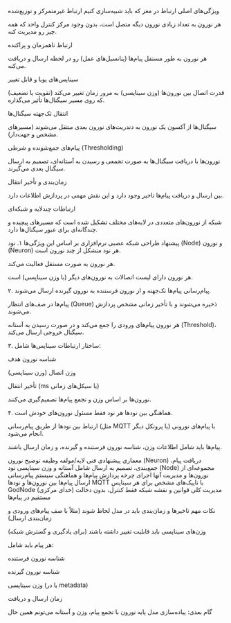 ویژگی‌های اصلی ارتباط در مغز که باید شبیه‌سازی کنیم
ارتباط غیرمتمرکز و توزیع‌شده

هر نورون به تعداد زیادی نورون دیگه متصل است، بدون وجود مرکز کنترل واحد که همه چیز رو مدیریت کنه.

ارتباط ناهمزمان و پراکنده

هر نورون به طور مستقل پیام‌ها (پتانسیل‌های عمل) رو در لحظه ارسال و دریافت می‌کنه.

سیناپس‌های پویا و قابل تغییر

قدرت اتصال بین نورون‌ها (وزن سیناپسی) به مرور زمان تغییر می‌کند (تقویت یا تضعیف) که روی مسیر سیگنال‌ها تأثیر می‌گذاره.

انتقال تک‌جهته سیگنال‌ها

سیگنال‌ها از آکسون یک نورون به دندریت‌های نورون بعدی منتقل می‌شوند (مسیرهای مشخص و جهت‌دار).

پیام‌های جمع‌شونده و شرطی (Thresholding)

نورون‌ها با دریافت سیگنال‌ها به صورت تجمعی و رسیدن به آستانه‌ای، تصمیم به ارسال سیگنال بعدی می‌گیرند.

زمان‌بندی و تأخیر انتقال

بین ارسال و دریافت پیام‌ها تاخیر وجود دارد و این نقش مهمی در پردازش اطلاعات دارد.

ارتباطات چندلایه و شبکه‌ای

شبکه از نورون‌های متعددی در لایه‌های مختلف تشکیل شده است که مسیرهای پیچیده و چندگانه‌ای برای عبور سیگنال‌ها دارد.

پیشنهاد طراحی شبکه عصبی نرم‌افزاری بر اساس این ویژگی‌ها
۱. نود (Node) و نورون (Neuron)
هر نود متشکل از چند نورون است.

هر نورون به صورت مستقل فعالیت می‌کند.

هر نورون دارای لیست اتصالات به نورون‌های دیگر (با وزن سیناپسی) است.

۲. پیام‌رسانی
پیام‌ها تک‌جهته و از نورون فرستنده به نورون گیرنده ارسال می‌شوند.

پیام‌ها در صف‌های انتظار (Queue) ذخیره می‌شوند و با تأخیر زمانی مشخص پردازش می‌شوند.

هر نورون پیام‌های ورودی را جمع می‌کند و در صورت رسیدن به آستانه (Threshold)، سیگنال خروجی ارسال می‌کند.

۳. ساختار ارتباطات
سیناپس‌ها شامل:

شناسه نورون هدف

وزن اتصال (وزن سیناپسی)

تأخیر انتقال (ms یا سیکل‌های زمانی)

نورون‌ها بر اساس وزن و تجمع پیام‌ها تصمیم‌گیری می‌کنند.

۴. هماهنگی بین نودها
هر نود فقط مسئول نورون‌های خودش است.

ارتباط بین نودها از طریق پیام‌رسانی (مثل MQTT یا پروتکل دیگر) با پیام‌های نورونی انجام می‌شود.

پیام‌ها باید شامل اطلاعات وزن، شناسه نورون فرستنده و گیرنده، و زمان ارسال باشند.

معماری پیشنهادی فنی
لایه/مولفه	وظیفه	توضیح
نورون (Neuron)	دریافت پیام، جمع‌بندی، تصمیم به ارسال	شامل آستانه و وزن سیناپسی
نود (Node)	مجموعه‌ای از نورون‌ها و مدیریت آنها	اجرای چرخه پردازش پیام‌ها و هماهنگی
سیستم پیام‌رسانی	ارسال پیام‌ها بین نورون‌ها و نودها	MQTT با تاپیک‌های مشخص برای هر سیناپس
GodNode (خدای مرکزی)	مدیریت کلی قوانین و نقشه شبکه	فقط کنترل، بدون دخالت مستقیم در پیام‌ها

نکات مهم
تاخیرها و زمان‌بندی باید در مدل لحاظ شوند (مثلاً با صف پیام‌های ورودی و زمان‌بندی ارسال)

وزن‌های سیناپسی باید قابلیت تغییر داشته باشند (برای یادگیری و گسترش شبکه)

هر پیام باید شامل:

شناسه نورون فرستنده

شناسه نورون گیرنده

وزن سیناپسی (یا در metadata)

زمان ارسال و دریافت

گام بعدی: پیاده‌سازی مدل پایه نورون با تجمع پیام، وزن و آستانه
می‌تونم همین حال